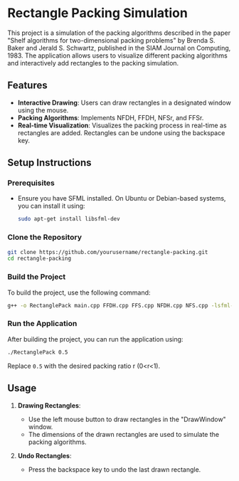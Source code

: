 # Rectangle Packing Simulation

This project is a simulation of the packing algorithms described in the paper "Shelf algorithms for two-dimensional packing problems" by Brenda S. Baker and Jerald S. Schwartz, published in the SIAM Journal on Computing, 1983. The application allows users to visualize different packing algorithms and interactively add rectangles to the packing simulation.

## Features

- **Interactive Drawing**: Users can draw rectangles in a designated window using the mouse.
- **Packing Algorithms**: Implements NFDH, FFDH, NFSr, and FFSr.
- **Real-time Visualization**: Visualizes the packing process in real-time as rectangles are added. Rectangles can be undone using the backspace key.

## Setup Instructions

### Prerequisites

- Ensure you have SFML installed. On Ubuntu or Debian-based systems, you can install it using:
  ```bash
  sudo apt-get install libsfml-dev
  ```

### Clone the Repository

```bash
git clone https://github.com/yourusername/rectangle-packing.git
cd rectangle-packing
```

### Build the Project

To build the project, use the following command:

```bash
g++ -o RectanglePack main.cpp FFDH.cpp FFS.cpp NFDH.cpp NFS.cpp -lsfml-graphics -lsfml-window -lsfml-system
```

### Run the Application

After building the project, you can run the application using:

```bash
./RectanglePack 0.5
```
Replace `0.5` with the desired packing ratio r (0<r<1).

## Usage

1. **Drawing Rectangles**:
   - Use the left mouse button to draw rectangles in the "DrawWindow" window.
   - The dimensions of the drawn rectangles are used to simulate the packing algorithms.

2. **Undo Rectangles**:
   - Press the backspace key to undo the last drawn rectangle.


